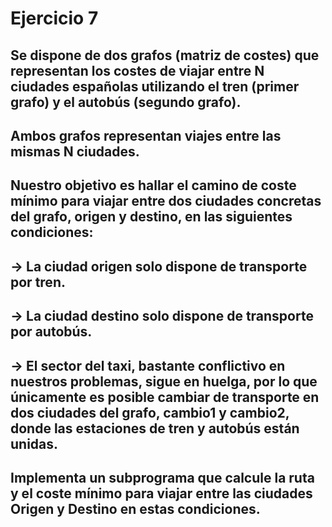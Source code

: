 # Ejercicio 7
## Se dispone de dos grafos (matriz de costes) que representan los costes de viajar entre N ciudades españolas utilizando el tren (primer grafo) y el autobús (segundo grafo).
## Ambos grafos representan viajes entre las mismas N ciudades.
## Nuestro objetivo es hallar el camino de coste mínimo para viajar entre dos ciudades concretas del grafo, origen y destino, en las siguientes condiciones: 
## → La ciudad origen solo dispone de transporte por tren.
## → La ciudad destino solo dispone de transporte por autobús.
## → El sector del taxi, bastante conflictivo en nuestros problemas, sigue en huelga, por lo que únicamente es posible cambiar de transporte en dos ciudades del grafo, cambio1 y cambio2, donde las estaciones de tren y autobús están unidas.
## Implementa un subprograma que calcule la ruta y el coste mínimo para viajar entre las ciudades Origen y Destino en estas condiciones.
